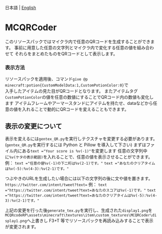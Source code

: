 日本語 | [English](main/README.md)
# MCQRCoder

このリソースパックではマイクラ内で任意のQRコードを生成することができます。
事前に用意した任意の文字列とマイクラ内で変化する任意の値を組み合わせて
それらをまとめたものをQRコードとして表示します。

### 表示方法

リソースパックを適用後、コマンド`give @p minecraft:potion{CustomModelData:1,CustomPotionColor:0}`で  
入手したアイテムの見た目がQRコードとなります。
またアイテムタグ`CustomPotionColor`の値を任意の数値にすることでQRコード内の数値も変化します
アイテムフレームやアーマースタンドにアイテムを持たせ、dataなどから任意の値を入れることで動的にQRコードを変えることもできます。


## 表示の変更について

表示を変えるには`gentex_QR.py`を実行しテクスチャを変更する必要があります。
(`gentex_QR.py`を実行するには Python と Pillow を導入して下さい)
まずはファイル内にある`text ="Your score is %v(-1)"`を変更します
任意の文字列中に`%v(ケタの表示範囲)`を入れることで、任意の値を表示させることができます。
例：
`text ="任意の値%v(-1)の下二桁は%v(2-1)です。"`
`text ="あなたのクリアタイムは%v(-5):%v(4-3):%v(2-1)です。"`

つぶやきのURLを生成したい場合には以下の文字列の後に文や値を置きます。
`https://twitter.com/intent/tweet?text=`
例：
`text ="https://twitter.com/intent/tweet?text=あなたのスコアは%v(-1)です。"`
`text ="https://twitter.com/intent/tweet?text=あなたのクリアタイムは%v(-5):%v(4-3):%v(2-1)です。"`

  
上記の変更を行った後`generate_tex.py`を実行し、生成された`display1.png`を
`MCQRcodeRP\assets\minecraft\textures\item\custom_textures\MCQRCoder\display1.png`へ上書きし
F3+T 等でリソースパックを再読み込みすることで表示が変更されます。